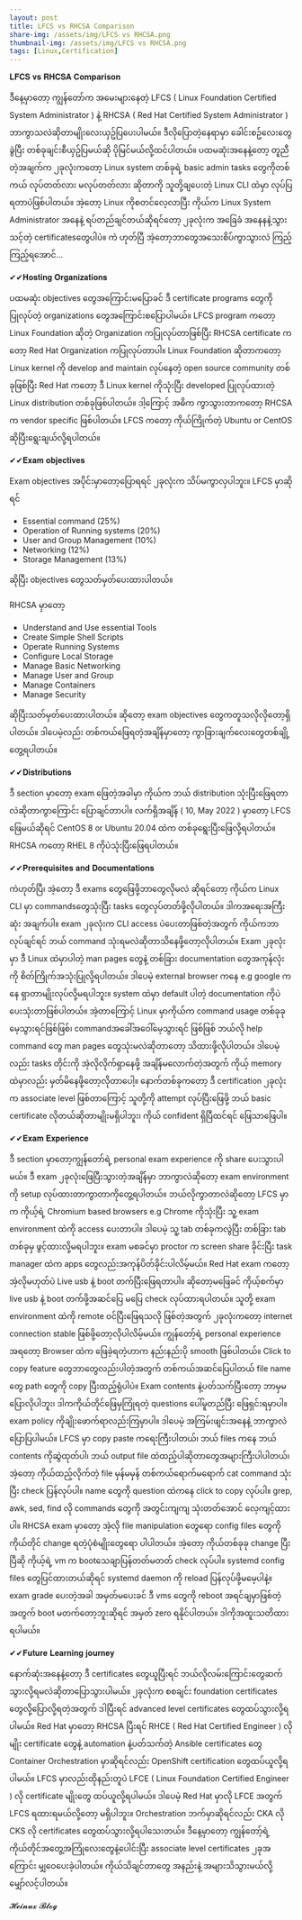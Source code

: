 ```yaml
---
layout: post
title: LFCS vs RHCSA Comparison
share-img: /assets/img/LFCS vs RHCSA.png
thumbnail-img: /assets/img/LFCS vs RHCSA.png
tags: [Linux,Certification]
---
```

𝐋𝐅𝐂𝐒 𝐯𝐬 𝐑𝐇𝐂𝐒𝐀 **Comparison**

ဒီ​နေ့မှာ​တော့ ကျွန်​တော်က အ​မေးများ​နေတဲ့ LFCS ( Linux Foundation Certified System Administrator ) နဲ့ RHCSA ( Red Hat Certified System Administrator ) ဘာကွာသလဲဆိုတာမျိုး​လေးယှဥ်ပြ​ပေးပါမယ်။ ဒီလို​ပြောတဲ့​နေရာမှာ ​ခေါင်းစဥ်​လေး​တွေခွဲပြီး တစ်ခုချင်းစီယှဥ်ပြမယ်ဆို ပိုမြင်မယ်လို့ထင်ပါတယ်။ ပထမဆုံးအ​နေနဲ့​တော့ တူညီတဲ့အချက်က ၂ခုလုံးက​တော့ Linux system တစ်ခုရဲ့ basic admin tasks ​တွေကိုတစ်ကယ် လုပ်တတ်လား မလုပ်တတ်လား ဆိုတာကို သူတို့ချ​ပေးတဲ့ Linux CLI ထဲမှာ လုပ်ပြရတာပဲဖြစ်ပါတယ်။ အဲ့​တော့ Linux ကိုစတင်​လေ့လာပြီး ကိုယ်က Linux System Administrator အ​နေနဲ့ ရပ်တည်ချင်တယ်ဆိုရင်​တော့ ၂ခုလုံးက အ​ခြေခံ အ​နေနနဲ့သွားသင့်တဲ့ certificates ​တွေပါပဲ။ ကဲ ဟုတ်ပြီ အဲ့​တော့ဘာ​တွေအ​သေးစိပ်ကွာသွားလဲ ကြည့်ကြည့်ရ​အောင်... 

✔✔𝐇𝐨𝐬𝐭𝐢𝐧𝐠 𝐎𝐫𝐠𝐚𝐧𝐢𝐳𝐚𝐭𝐢𝐨𝐧𝐬 

ပထမဆုံး objectives ​တွေအ​ကြောင်းမ​ပြောခင် ဒီ certificate programs ​တွေကိုပြုလုပ်တဲ့ organizations ​တွေအ​ကြောင်းစ​ပြောပါမယ်။ LFCS program က​တော့ Linux Foundation ဆိုတဲ့ Organization ကပြုလုပ်တာဖြစ်ပြီး RHCSA certificate က​တော့ Red Hat Organization ကပြုလုပ်တာပါ။ Linux Foundation ဆိုတာက​တော့ Linux kernel ကို develop and maintain လုပ်​နေတဲ့ open source community တစ်ခုဖြစ်ပြီး Red Hat က​တော့ ဒီ Linux kernel ကိုသုံးပြီး developed ပြုလုပ်ထားတဲ့ Linux distribution တစ်ခုဖြစ်ပါတယ်။ ဒါ့​ကြောင့် အဓိက ကွာသွားတာက​တော့ RHCSA က vendor specific ဖြစ်ပါတယ်။ LFCS က​တော့ ကိုယ်ကြိုက်တဲ့ Ubuntu or CentOS ဆိုပြီး​ရွေးချယ်လို့ရပါတယ်။ 

✔✔𝐄𝐱𝐚𝐦 𝐨𝐛𝐣𝐞𝐜𝐭𝐢𝐯𝐞𝐬 

Exam objectives အပိုင်းမှာ​တော့​ပြောရရင် ၂ခုလုံးက သိပ်မကွာလှပါဘူး။ LFCS မှာဆိုရင် 
- Essential command (25%)
- Operation of Running systems (20%)
- User and Group Management (10%)
- Networking (12%)
- Storage Management (13%) 

ဆိုပြီး objectives ​တွေသတ်မှတ်​ပေးထားပါတယ်။ 

RHCSA မှာ​တော့ 
- Understand and Use essential Tools
- Create Simple Shell Scripts
- Operate Running Systems
- Configure Local Storage
- Manage Basic Networking
- Manage User and Group
- Manage Containers
- Manage Security

ဆိုပြီးသတ်မှတ်​ပေးထားပါတယ်။ ဆို​တော့ exam objectives ​တွေကတူသလိုလို​တော့ရှိပါတယ်။ ဒါ​ပေမဲ့လည်း တစ်ကယ်​ဖြေရတဲ့အချိန်မှာ​တော့ ကွာခြားချက်​လေး​တွေတစ်ချို့​တွေ့ရပါတယ်။ 

✔✔𝐃𝐢𝐬𝐭𝐫𝐢𝐛𝐮𝐭𝐢𝐨𝐧𝐬 

ဒီ section မှာ​တော့ exam ​ဖြေတဲ့အခါမှာ ကိုယ်က ဘယ် distribution သုံးပြီး​ဖြေရတာလဲဆိုတာကွာ​ကြောင်း ​ပြောချင်တာပါ။ လက်ရှိအချိန် ( 10, May 2022 ) မှာ​တော့ LFCS ​ဖြေမယ်ဆိုရင် CentOS 8 or Ubuntu 20.04 ထဲက တစ်ခု​ရွေးပြီး​ဖြေလို့ရပါတယ်။ RHCSA က​တော့ RHEL 8 ကိုပဲသုံးပြီး​ဖြေရပါတယ်။ 

✔✔𝐏𝐫𝐞𝐫𝐞𝐪𝐮𝐢𝐬𝐢𝐭𝐞𝐬 𝐚𝐧𝐝 𝐃𝐨𝐜𝐮𝐦𝐞𝐧𝐭𝐚𝐭𝐢𝐨𝐧𝐬

ကဲဟုတ်ပြီ၊ အဲ့​တော့ ဒီ exams ​တွေ​ဖြေဖို့ဘာ​တွေလိုမလဲ ဆိုရင်​တော့ ကိုယ်က Linux CLI မှာ commands ​တွေသုံးပြီး tasks ​တွေလုပ်တတ်ဖို့လိုပါတယ်။ ဒါကအ​ရေးအကြီးဆုံး အချက်ပါ။ exam ၂ခုလုံးက CLI access ပဲ​ပေးတာဖြစ်တဲ့အတွက် ကိုယ်ကဘာလုပ်ချင်ရင် ဘယ် command သုံးရမလဲဆိုတာသိ​နေဖို့​တော့လိုပါတယ်။ Exam ၂ခုလုံးမှာ ဒီ Linux ထဲမှာပါတဲ့ man pages ​တွေနဲ့ တစ်ခြား documentation ​တွေအကုန်လုံးကို စိတ်ကြိုက်အသုံးပြုလို့ရပါတယ်။ ဒါ​ပေမဲ့ external browser က​နေ e.g google က​နေ ရှာတာမျိုးလုပ်လို့မရပါဘူး။ system ထဲမှာ default ပါတဲ့ documentation ကိုပဲ​ပေးသုံးတာဖြစ်ပါတယ်။ အဲ့တာ​ကြောင့် Linux မှာကိုယ်က command usage တစ်ခုခု ​မေ့သွားရင်ဖြစ်ဖြစ်၊ command ​အ​ခေါ်အ​ဝေါ်​မေ့သွားရင် ဖြစ်ဖြစ် ဘယ်လို help command ​တွေ man pages ​တွေသုံးမလဲဆိုတာ​တော့ သိထားဖို့လိုပါတယ်။ ဒါ​ပေမဲ့လည်း tasks တိုင်းကို အဲ့လိုလိုက်ရှာ​နေဖို့ အချိန်မ​လောက်တဲ့အတွက် ကိုယ့် memory ထဲမှာလည်း မှတ်မိ​နေဖို့​တော့လို​တာ​ပေါ့။ ​နောက်တစ်ခုက​တော့ ဒီ certification ၂ခုလုံးက associate level ဖြစ်တာ​ကြောင့် သူတို့ကို attempt လုပ်ပြီး​ဖြေဖို့ ဘယ် basic certificate လိုတယ်ဆိုတာမျိုးမရှိပါဘူး၊ ကိုယ် confident ရှိပြီထင်ရင် ​ဖြေသာ​ဖြေပါ။ 

✔✔𝐄𝐱𝐚𝐦 𝐄𝐱𝐩𝐞𝐫𝐢𝐞𝐧𝐜𝐞 

ဒီ section မှာ​တော့ကျွန်​တော်ရဲ့ personal exam experience ကို share ​ပေးသွားပါမယ်။ ဒီ exam ၂ခုလုံး​ဖြေပြီးသွားတဲ့အချိန်မှာ ဘာကွာလဲဆို​တော့ exam environment ကို setup လုပ်ထားတာကွာတာကို​တွေ့ရပါတယ်။ ဘယ်လိုကွာတာလဲဆို​တော့ LFCS မှာက ကိုယ့်ရဲ့ Chromium based browsers e.g Chrome ကိုသုံးပြီး သူ့ exam environment ထဲကို access ​ပေးတာပါ။ ဒါ​ပေမဲ့ သူ့ tab တစ်ခုကလွဲပြီး တစ်ခြား tab တစ်ခုမှ ဖွင့်ထားလို့မရပါဘူး။ exam မစခင်မှာ proctor က screen share ခိုင်းပြီး task manager ထဲက apps ​တွေလည်းအကုန်ပိတ်ခိုင်းပါလိမ့်မယ်။ 
Red Hat exam က​တော့အဲ့လိုမဟုတ်ပဲ Live usb နဲ့ boot တက်ပြီး​ဖြေရတာပါ။ ဆို​တော့မ​ဖြေခင် ကိုယ့်စက်မှာ live usb နဲ့ boot တက်ဖို့အဆင်​ပြေ မ​ပြေ check လုပ်ထားရပါတယ်။ သူတို့ exam environment ထဲကို remote ဝင်ပြီး​ဖြေရသလို ဖြစ်တဲ့အတွက် ၂ခုလုံးက​တော့ internet connection stable ဖြစ်ဖို့​တော့လိုပါလိမ့်မယ်။ ကျွန်​တော့်ရဲ့ personal experience အရ​တော့ Browser ထဲက ​ဖြေခဲ့ရတဲ့ဟာက နည်းနည်းပို smooth ဖြစ်ပါတယ်။ Click to copy feature ​တွေဘာ​တွေလည်းပါတဲ့အတွက် တစ်ကယ်အဆင်​ပြေပါတယ် file name ​တွေ path ​တွေကို copy ပြီးထည့်ရုံပါပဲ။ 
Exam contents နဲ့ပတ်သက်ပြီး​တော့ ဘာမှ​မ​ပြောလိုပါဘူး၊ ဒါကကိုယ်တိုင်​ဖြေမှကြုံရတဲ့ questions ​ပေါ်မူတည်ပြီး ​ဖြေရှင်းရမှာပါ။ exam policy ကိုချိုး​ဖောက်ရာလည်းကြမှာပါ။ ဒါ​ပေမဲ့ အကြမ်းဖျင်းအ​နေနဲ့ ဘာကွာလဲ​ပြောပြပါမယ်။ LFCS မှာ copy paste က​ရေးကြီးပါတယ်၊ ဘယ် files က​နေ ဘယ် contents ကိုဆွဲထုတ်ပါ၊ ဘယ် output file ထဲထည့်ပါဆိုတာ​တွေအများကြီးပါပါတယ်၊ အဲ့​တော့ ကိုယ်ထည့်လိုက်တဲ့ file မှန်မမှန် တစ်ကယ်​ရောက်မ​ရောက် cat command သုံးပြီး check ပြန်လုပ်ပါ။ name ​တွေကို question ထဲက​နေ click to copy လုပ်ပါ။ grep, awk, sed, find လို commands ​တွေကို အတွင်းကျကျ သုံးတတ်​အောင် ​လေ့ကျင့်ထားပါ။ 
RHCSA exam မှာ​တော့ အဲ့လို file manipulation ​တွေ​ရော config files ​တွေကိုကိုယ်တိုင် change ရတဲ့ပုံစံမျိုး​တွေ​ရော ပါပါတယ်။ အဲ့​တော့ ကိုယ်တစ်ခုခု change ပြီးပြီဆို ကိုယ့်ရဲ့ vm က boot ​သေချာပြန်တတ်မတတ် check လုပ်ပါ။ systemd config files ​တွေပြင်ထားတယ်ဆိုရင် systemd daemon ကို reload ပြန်လုပ်ဖို့မ​မေ့ပါနဲ့။ exam grade ​ပေးတဲ့အခါ အမှတ်မ​ပေးခင် ဒီ vms ​တွေကို reboot အရင်ချမှာဖြစ်တဲ့အတွက် boot မတက်​တော့ဘူးဆိုရင် အမှတ် zero ရနိုင်ပါတယ်။ ဒါကိုအထူးသတိထားရပါမယ်။ 

✔✔𝐅𝐮𝐭𝐮𝐫𝐞 𝐋𝐞𝐚𝐫𝐧𝐢𝐧𝐠 𝐣𝐨𝐮𝐫𝐧𝐞𝐲 

​နောက်ဆုံးအ​နေနဲ့​တော့ ဒီ certificates ​တွေယူပြီးရင် ဘယ်လိုလမ်း​ကြောင်း​တွေဆက်သွားလို့ရမလဲဆိုတာ ​ပြောသွားပါမယ်။ ၂ခုလုံးက စစချင်း foundation certificates ​တွေလို့​ပြောလို့ရတဲ့အတွက် ဒါပြီးရင် advanced level certificates ​တွေထပ်သွားလို့ရပါမယ်။ Red Hat မှာ​တော့ RHCSA ပြီးရင် RHCE ( Red Hat Certified Engineer ) လိုမျိုး certificate ​တွေနဲ့ automation နဲ့ပတ်သက်တဲ့ Ansible certificates ​တွေ Container Orchestration မှာဆိုရင်လည်း OpenShift certification ​တွေထပ်ယူလို့ရပါမယ်။ ​LFCS မှာလည်းထိုနည်းတူပဲ LFCE ( Linux Foundation Certified Engineer ) လို certificate မျိုး​တွေ ထပ်ယူလို့ရပါမယ်။ ဒါ​ပေမဲ့ Red Hat မှာလို LFCE အတွက် LFCS ရထားရမယ်လို့​တော့ မရှိပါဘူး။ Orchestration ဘက်မှာဆိုရင်လည်း CKA လို CKS လို certificates ​တွေထပ်သွားလို့ရပါ​သေးတယ်။ 
ဒီ​နေ့မှာ​တော့ ကျွန်​တော့်ရဲ့ ကိုယ်တိုင်အ​တွေ့အကြုံ​လေး​တွေနဲ့​ပေါင်းပြီး associate level certificates ၂ခုအ​ကြောင်း မျှ​ဝေ​ပေးခဲ့ပါတယ်။ ကိုယ်သိချင်တာ​တွေ အနည်းနဲ့ အများသိသွားမယ်လို့​မျှော်လင့်ပါတယ်။ 

𝓗𝓮𝓲𝓷𝓾𝔁 𝓑𝓵𝓸𝓰
